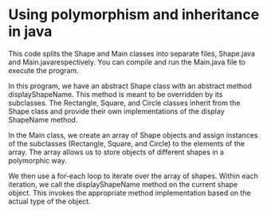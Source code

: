 # Using polymorphism and inheritance in java
This code splits the Shape and Main classes into separate files, Shape.java and Main.javarespectively. You can compile and run the Main.java file to execute the program.

In this program, we have an abstract Shape class with an abstract method displayShapeName. This method is meant to be overridden by its subclasses. 
The Rectangle, Square, and Circle classes inherit from the Shape class and provide their own implementations of the display ShapeName method.

In the Main class, we create an array of Shape objects and assign instances of the subclasses (Rectangle, Square, and Circle) to the elements of the array. 
The array allows us to store objects of different shapes in a polymorphic way.

We then use a for-each loop to iterate over the array of shapes. Within each iteration, we call the displayShapeName method on the current shape object. 
This invokes the appropriate method implementation based on the actual type of the object.
